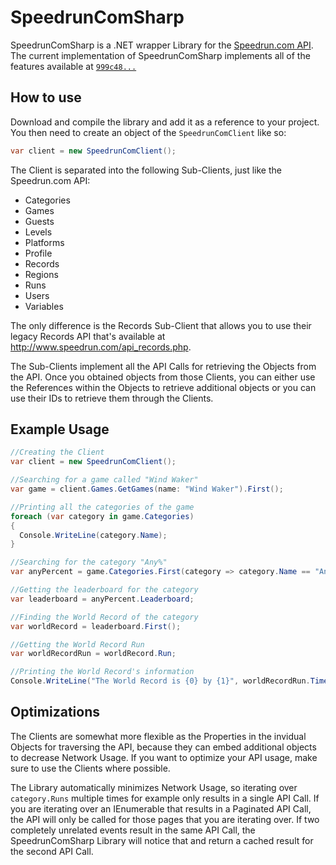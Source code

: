 # SpeedrunComSharp

SpeedrunComSharp is a .NET wrapper Library for the [Speedrun.com
API](https://github.com/speedruncom/api). The current implementation of
SpeedrunComSharp implements all of the features available at [`999c48...`](https://github.com/speedruncom/api/tree/999c48272c4152b0598652c475b10945168f0284)

## How to use

Download and compile the library and add it as a reference to your project. You then need to create an object of the `SpeedrunComClient` like so:

```C#
var client = new SpeedrunComClient();
```

The Client is separated into the following Sub-Clients, just like the Speedrun.com API:
* Categories
* Games
* Guests
* Levels
* Platforms
* Profile
* Records
* Regions
* Runs
* Users
* Variables

The only difference is the Records Sub-Client that allows you to use their legacy Records API that's available at http://www.speedrun.com/api_records.php.

The Sub-Clients implement all the API Calls for retrieving the Objects from the API. Once you obtained objects from those Clients, you can either use the References within the Objects to retrieve additional objects or you can use their IDs to retrieve them through the Clients.

## Example Usage

```C#
//Creating the Client
var client = new SpeedrunComClient();

//Searching for a game called "Wind Waker"
var game = client.Games.GetGames(name: "Wind Waker").First();

//Printing all the categories of the game
foreach (var category in game.Categories)
{
  Console.WriteLine(category.Name);
}

//Searching for the category "Any%"
var anyPercent = game.Categories.First(category => category.Name == "Any%");

//Getting the leaderboard for the category
var leaderboard = anyPercent.Leaderboard;

//Finding the World Record of the category
var worldRecord = leaderboard.First();

//Getting the World Record Run
var worldRecordRun = worldRecord.Run;

//Printing the World Record's information
Console.WriteLine("The World Record is {0} by {1}", worldRecordRun.Times.Primary, worldRecordRun.Player.Name);

```

## Optimizations

The Clients are somewhat more flexible as the Properties in the invidual Objects for traversing the API, because they can embed additional objects to decrease Network Usage. If you want to optimize your API usage, make sure to use the Clients where possible.

The Library automatically minimizes Network Usage, so iterating over `category.Runs` multiple times for example only results in a single API Call. If you are iterating over an IEnumerable that results in a Paginated API Call, the API will only be called for those pages that you are iterating over. If two completely unrelated events result in the same API Call, the SpeedrunComSharp Library will notice that and return a cached result for the second API Call.
